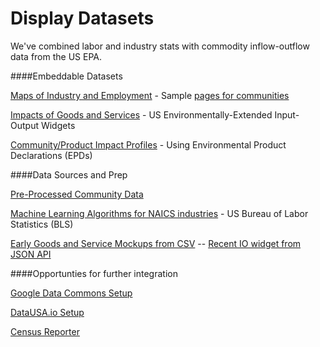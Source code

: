 # Display Datasets

We've combined labor and industry stats with commodity inflow-outflow data from the US EPA.

####Embeddable Datasets

[Maps of Industry and Employment](../#mapview=country) - Sample [pages for communities](../../../apps)

[Impacts of Goods and Services](../../../io/charts/) - US Environmentally-Extended Input-Output Widgets  

[Community/Product Impact Profiles](../../../io/template/) - Using Environmental Product Declarations (EPDs)


####Data Sources and Prep

[Pre-Processed Community Data](https://github.com/modelearth/community-data/)  

[Machine Learning Algorithms for NAICS industries](https://github.com/modelearth/machine-learning/) - US Bureau of Labor Statistics (BLS)

[Early Goods and Service Mockups from CSV](../../../community/start/dataset/) -- [Recent IO widget from JSON API](/io/build/sector_list.html?view=mosaic&count=50)


####Opportunties for further integration

[Google Data Commons Setup](datacommons)  

[DataUSA.io Setup](datausa)  

[Census Reporter](../../../community/resources/censusreporter/)
<!--

[EPA Flowsa Setup](flowsa) - includes U.S. Bureau of Labor Statistics (BLS) industry data  

---
<br>
Are any maps or navigation standards using YAML for layer lists (instead of [json](ga-layers.json)?)  
[YAML Sample](https://nodeca.github.io/js-yaml/) - [Source](https://github.com/nodeca/js-yaml)
-->